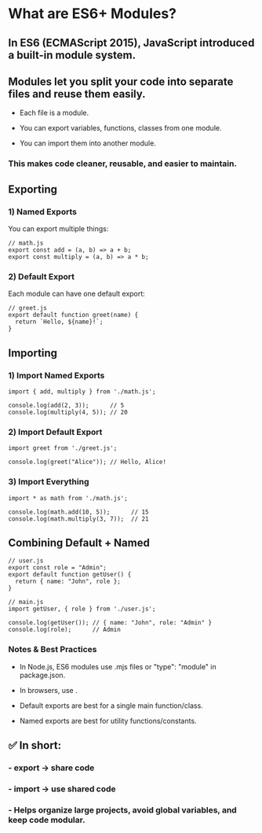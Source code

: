 # What are ES6+ Modules?

## In ES6 (ECMAScript 2015), JavaScript introduced a built-in module system.
## Modules let you split your code into separate files and reuse them easily.

- Each file is a module.

- You can export variables, functions, classes from one module.

- You can import them into another module.

### This makes code cleaner, reusable, and easier to maintain.

## Exporting
### 1) Named Exports

You can export multiple things:
```
// math.js
export const add = (a, b) => a + b;
export const multiply = (a, b) => a * b;
```

### 2) Default Export

Each module can have one default export:
```
// greet.js
export default function greet(name) {
  return `Hello, ${name}!`;
}
```

## Importing
### 1) Import Named Exports
```
import { add, multiply } from './math.js';

console.log(add(2, 3));      // 5
console.log(multiply(4, 5)); // 20
```

### 2) Import Default Export
```
import greet from './greet.js';

console.log(greet("Alice")); // Hello, Alice!
```
### 3) Import Everything
```
import * as math from './math.js';

console.log(math.add(10, 5));      // 15
console.log(math.multiply(3, 7));  // 21
```

## Combining Default + Named
```
// user.js
export const role = "Admin";
export default function getUser() {
  return { name: "John", role };
}
```
```
// main.js
import getUser, { role } from './user.js';

console.log(getUser()); // { name: "John", role: "Admin" }
console.log(role);      // Admin
```

### Notes & Best Practices

 - In Node.js, ES6 modules use .mjs files or "type": "module" in package.json.

 - In browsers, use <script type="module" src="main.js"></script>.

 - Default exports are best for a single main function/class.

 - Named exports are best for utility functions/constants.

## ✅ In short:
### - export → share code
### - import → use shared code
### - Helps organize large projects, avoid global variables, and keep code modular.
